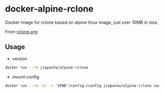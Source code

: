 # docker-alpine-rclone

Docker image for rclone based on alpine linux image, just over 10MB in size.

From [rclone.org](http://rclone.org):

## Usage
- version

```sh
docker run --rm jiapantw/alpine-rclone
```

- mount config

```sh
docker run --rm -it -v "$PWD"/config:/config jiapantw/alpine-rclone config
```
